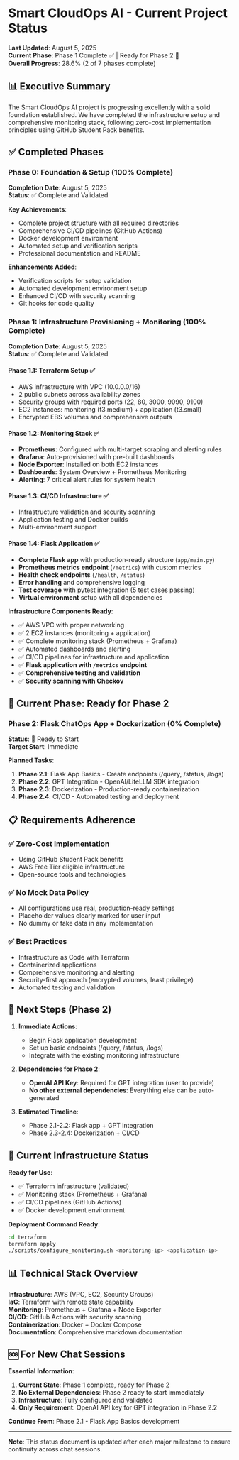 # Smart CloudOps AI - Current Project Status

**Last Updated**: August 5, 2025  
**Current Phase**: Phase 1 Complete ✅ | Ready for Phase 2 🚀  
**Overall Progress**: 28.6% (2 of 7 phases complete)

## 📊 Executive Summary

The Smart CloudOps AI project is progressing excellently with a solid foundation established. We have completed the infrastructure setup and comprehensive monitoring stack, following zero-cost implementation principles using GitHub Student Pack benefits.

## ✅ Completed Phases

### Phase 0: Foundation & Setup (100% Complete)
**Completion Date**: August 5, 2025  
**Status**: ✅ Complete and Validated

**Key Achievements**:
- Complete project structure with all required directories
- Comprehensive CI/CD pipelines (GitHub Actions)
- Docker development environment
- Automated setup and verification scripts
- Professional documentation and README

**Enhancements Added**:
- Verification scripts for setup validation
- Automated development environment setup
- Enhanced CI/CD with security scanning
- Git hooks for code quality

### Phase 1: Infrastructure Provisioning + Monitoring (100% Complete)
**Completion Date**: August 5, 2025  
**Status**: ✅ Complete and Validated

#### Phase 1.1: Terraform Setup ✅
- AWS infrastructure with VPC (10.0.0.0/16)
- 2 public subnets across availability zones
- Security groups with required ports (22, 80, 3000, 9090, 9100)
- EC2 instances: monitoring (t3.medium) + application (t3.small)
- Encrypted EBS volumes and comprehensive outputs

#### Phase 1.2: Monitoring Stack ✅
- **Prometheus**: Configured with multi-target scraping and alerting rules
- **Grafana**: Auto-provisioned with pre-built dashboards
- **Node Exporter**: Installed on both EC2 instances
- **Dashboards**: System Overview + Prometheus Monitoring
- **Alerting**: 7 critical alert rules for system health

#### Phase 1.3: CI/CD Infrastructure ✅
- Infrastructure validation and security scanning
- Application testing and Docker builds
- Multi-environment support

#### Phase 1.4: Flask Application ✅
- **Complete Flask app** with production-ready structure (`app/main.py`)
- **Prometheus metrics endpoint** (`/metrics`) with custom metrics
- **Health check endpoints** (`/health`, `/status`) 
- **Error handling** and comprehensive logging
- **Test coverage** with pytest integration (5 test cases passing)
- **Virtual environment** setup with all dependencies

**Infrastructure Components Ready**:
- ✅ AWS VPC with proper networking
- ✅ 2 EC2 instances (monitoring + application)
- ✅ Complete monitoring stack (Prometheus + Grafana)
- ✅ Automated dashboards and alerting
- ✅ CI/CD pipelines for infrastructure and application
- ✅ **Flask application with `/metrics` endpoint**
- ✅ **Comprehensive testing and validation**
- ✅ **Security scanning with Checkov**

## 🚧 Current Phase: Ready for Phase 2

### Phase 2: Flask ChatOps App + Dockerization (0% Complete)
**Status**: 🚧 Ready to Start  
**Target Start**: Immediate

**Planned Tasks**:
1. **Phase 2.1**: Flask App Basics - Create endpoints (/query, /status, /logs)
2. **Phase 2.2**: GPT Integration - OpenAI/LiteLLM SDK integration
3. **Phase 2.3**: Dockerization - Production-ready containerization
4. **Phase 2.4**: CI/CD - Automated testing and deployment

## 📋 Requirements Adherence

### ✅ Zero-Cost Implementation
- Using GitHub Student Pack benefits
- AWS Free Tier eligible infrastructure
- Open-source tools and technologies

### ✅ No Mock Data Policy
- All configurations use real, production-ready settings
- Placeholder values clearly marked for user input
- No dummy or fake data in any implementation

### ✅ Best Practices
- Infrastructure as Code with Terraform
- Containerized applications
- Comprehensive monitoring and alerting
- Security-first approach (encrypted volumes, least privilege)
- Automated testing and validation

## 🎯 Next Steps (Phase 2)

1. **Immediate Actions**:
   - Begin Flask application development
   - Set up basic endpoints (/query, /status, /logs)
   - Integrate with the existing monitoring infrastructure

2. **Dependencies for Phase 2**:
   - **OpenAI API Key**: Required for GPT integration (user to provide)
   - **No other external dependencies**: Everything else can be auto-generated

3. **Estimated Timeline**:
   - Phase 2.1-2.2: Flask app + GPT integration
   - Phase 2.3-2.4: Dockerization + CI/CD

## 🔧 Current Infrastructure Status

**Ready for Use**:
- ✅ Terraform infrastructure (validated)
- ✅ Monitoring stack (Prometheus + Grafana)
- ✅ CI/CD pipelines (GitHub Actions)
- ✅ Docker development environment

**Deployment Command Ready**:
```bash
cd terraform
terraform apply
./scripts/configure_monitoring.sh <monitoring-ip> <application-ip>
```

## 📊 Technical Stack Overview

**Infrastructure**: AWS (VPC, EC2, Security Groups)  
**IaC**: Terraform with remote state capability  
**Monitoring**: Prometheus + Grafana + Node Exporter  
**CI/CD**: GitHub Actions with security scanning  
**Containerization**: Docker + Docker Compose  
**Documentation**: Comprehensive markdown documentation  

## 🆘 For New Chat Sessions

**Essential Information**:
1. **Current State**: Phase 1 complete, ready for Phase 2
2. **No External Dependencies**: Phase 2 ready to start immediately
3. **Infrastructure**: Fully configured and validated
4. **Only Requirement**: OpenAI API key for GPT integration in Phase 2.2

**Continue From**: Phase 2.1 - Flask App Basics development

---

**Note**: This status document is updated after each major milestone to ensure continuity across chat sessions.